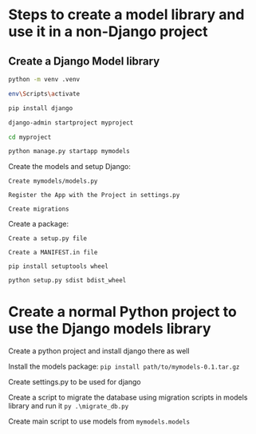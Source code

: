 # Steps to create a model library and use it in a non-Django project

## Create a Django Model library

```sh
python -m venv .venv

env\Scripts\activate

pip install django

django-admin startproject myproject

cd myproject

python manage.py startapp mymodels
```

Create the models and setup Django:

    Create mymodels/models.py

    Register the App with the Project in settings.py

    Create migrations

Create a package:

    Create a setup.py file

    Create a MANIFEST.in file

    pip install setuptools wheel

    python setup.py sdist bdist_wheel


# Create a normal Python project to use the Django models library

Create a python project and install django there as well

Install the models package: `pip install path/to/mymodels-0.1.tar.gz`

Create settings.py to be used for django

Create a script to migrate the database using migration scripts in models library and run it `py .\migrate_db.py`

Create main script to use models from `mymodels.models`

